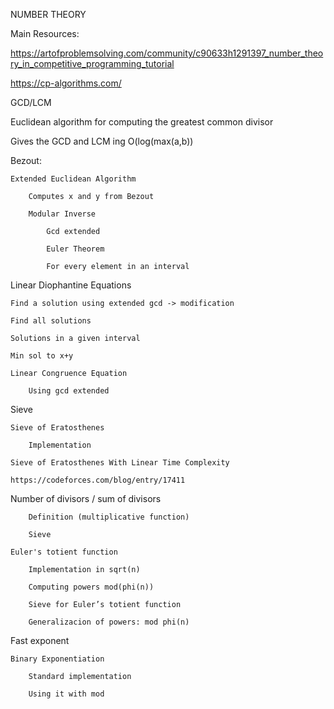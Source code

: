 NUMBER THEORY

Main Resources:

https://artofproblemsolving.com/community/c90633h1291397_number_theory_in_competitive_programming_tutorial

https://cp-algorithms.com/

GCD/LCM

  Euclidean algorithm for computing the greatest common divisor
  
  Gives the GCD and LCM ing O(log(max(a,b))

Bezout:

	Extended Euclidean Algorithm
  
		Computes x and y from Bezout
    
		Modular Inverse
  
			Gcd extended
    
			Euler Theorem
    
			For every element in an interval
    
Linear Diophantine Equations

	Find a solution using extended gcd -> modification
    
	Find all solutions
    
	Solutions in a given interval
    
	Min sol to x+y
    
	Linear Congruence Equation
  
		Using gcd extended
    
Sieve

	Sieve of Eratosthenes
  
		Implementation
    
	Sieve of Eratosthenes With Linear Time Complexity
  
	https://codeforces.com/blog/entry/17411
  
Number of divisors / sum of divisors	

		Definition (multiplicative function)
    
		Sieve
    
	Euler's totient function
  
		Implementation in sqrt(n)
    
		Computing powers mod(phi(n))
    
		Sieve for Euler’s totient function
    
		Generalizacion of powers: mod phi(n)
    
Fast exponent

	Binary Exponentiation
  
		Standard implementation
    
		Using it with mod
